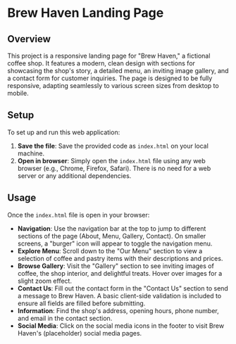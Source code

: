 # Brew Haven Landing Page

## Overview
This project is a responsive landing page for "Brew Haven," a fictional coffee shop. It features a modern, clean design with sections for showcasing the shop's story, a detailed menu, an inviting image gallery, and a contact form for customer inquiries. The page is designed to be fully responsive, adapting seamlessly to various screen sizes from desktop to mobile.

## Setup
To set up and run this web application:
1.  **Save the file**: Save the provided code as `index.html` on your local machine.
2.  **Open in browser**: Simply open the `index.html` file using any web browser (e.g., Chrome, Firefox, Safari). There is no need for a web server or any additional dependencies.

## Usage
Once the `index.html` file is open in your browser:
-   **Navigation**: Use the navigation bar at the top to jump to different sections of the page (About, Menu, Gallery, Contact). On smaller screens, a "burger" icon will appear to toggle the navigation menu.
-   **Explore Menu**: Scroll down to the "Our Menu" section to view a selection of coffee and pastry items with their descriptions and prices.
-   **Browse Gallery**: Visit the "Gallery" section to see inviting images of coffee, the shop interior, and delightful treats. Hover over images for a slight zoom effect.
-   **Contact Us**: Fill out the contact form in the "Contact Us" section to send a message to Brew Haven. A basic client-side validation is included to ensure all fields are filled before submitting.
-   **Information**: Find the shop's address, opening hours, phone number, and email in the contact section.
-   **Social Media**: Click on the social media icons in the footer to visit Brew Haven's (placeholder) social media pages.